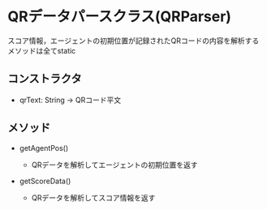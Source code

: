 # QRデータパースクラス(QRParser)
スコア情報，エージェントの初期位置が記録されたQRコードの内容を解析する
メソッドは全てstatic

## コンストラクタ
- qrText: String -> QRコード平文

## メソッド
- getAgentPos()
    - QRデータを解析してエージェントの初期位置を返す

- getScoreData()
    - QRデータを解析してスコア情報を返す
